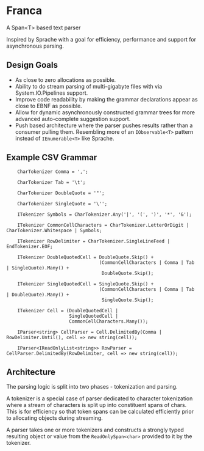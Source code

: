 # Franca
A Span&lt;T> based text parser

Inspired by Sprache with a goal for efficiency, performance and support for asynchronous parsing.

## Design Goals

* As close to zero allocations as possible.
* Ability to do stream parsing of multi-gigabyte files with via System.IO.Pipelines support.
* Improve code readability by making the grammar declarations appear as close to EBNF as possible.
* Allow for dynamic asynchronously constructed grammar trees for more advanced auto-complete suggestion support.
* Push based architecture where the parser pushes results rather than a consumer pulling them. Resembling more of an `IObservable<T>` pattern instead of `IEnumerable<T>` like Sprache.

## Example CSV Grammar

```
    CharTokenizer Comma = ',';

    CharTokenizer Tab = '\t';

    CharTokenizer DoubleQuote = '"';

    CharTokenizer SingleQuote = '\'';

    ITokenizer Symbols = CharTokenizer.Any('|', '(', ')', '*', '&');

    ITokenizer CommonCellCharacters = CharTokenizer.LetterOrDigit | CharTokenizer.Whitespace | Symbols;

    ITokenizer RowDelimiter = CharTokenizer.SingleLineFeed | EndTokenizer.EOF;

    ITokenizer DoubleQuotedCell = DoubleQuote.Skip() +
                                  (CommonCellCharacters | Comma | Tab | SingleQuote).Many() +
                                   DoubleQuote.Skip();

    ITokenizer SingleQuotedCell = SingleQuote.Skip() +
                                  (CommonCellCharacters | Comma | Tab | DoubleQuote).Many() +
                                   SingleQuote.Skip();

    ITokenizer Cell = (DoubleQuotedCell |
                       SingleQuotedCell |
                       CommonCellCharacters.Many());

    IParser<string> CellParser = Cell.DelimitedBy(Comma | RowDelimiter.Until(), cell => new string(cell));

    IParser<IReadOnlyList<string>> RowParser = CellParser.DelimitedBy(RowDelimiter, cell => new string(cell));
```


## Architecture

The parsing logic is split into two phases - tokenization and parsing.

A tokenizer is a special case of parser dedicated to character tokenization where a stream of characters is split up into constituent spans of chars. This is for efficiency so that token spans can be calculated efficiently prior to allocating objects during streaming.

A parser takes one or more tokenizers and constructs a strongly typed resulting object or value from the `ReadOnlySpan<char>` provided to it by the tokenizer.
